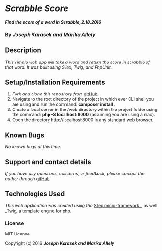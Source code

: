 # _Scrabble Score_

#### _Find the score of a word in Scrabble, 2.18.2016_

### By _**Joseph Karasek and Marika Allely**_

## Description

_This simple web app will take a word and return the score in scrabble of that word. It was built using Silex, Twig, and PhpUnit._

## Setup/Installation Requirements

1. _Fork and clone this repository from_ [gitHub](https://github.com/MBAllely/scrabble.git).
2. Navigate to the root directory of the project in which ever CLI shell you are using and run the command: __composer install__ .
3. Create a local server in the /web directory within the project folder using the command: __php -S localhost:8000__ (assuming you are using a mac).
4. Open the directory http://localhost:8000 in any standard web browser.

## Known Bugs

_No known bugs at this time._

## Support and contact details

_If you have any questions, concerns, or feedback, please contact the author through_ [gitHub](https://github.com/MBAllely/scrabble.git).

## Technologies Used

_This web application was created using the_  [Silex micro-framework](http://silex.sensiolabs.org/)_, as well _[Twig](http://twig.sensiolabs.org/), a template engine for php.

### License

MIT License.

Copyright (c) 2016 **_Joseph Karasek and Marika Allely_**
